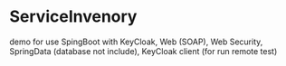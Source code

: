 # ServiceInvenory
demo for use SpingBoot with KeyCloak, Web (SOAP), Web Security, SpringData (database not include), KeyCloak client (for run remote test)
